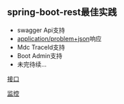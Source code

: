 ## spring-boot-rest最佳实践

- swagger Api支持
- [application/problem+json](https://tools.ietf.org/html/rfc7807)响应
- Mdc TraceId支持
- Boot Admin支持
- 未完待续...


[接口](http://localhost:8084/api/swagger-ui.html)

[监控](http://localhost:8084/api/admin)